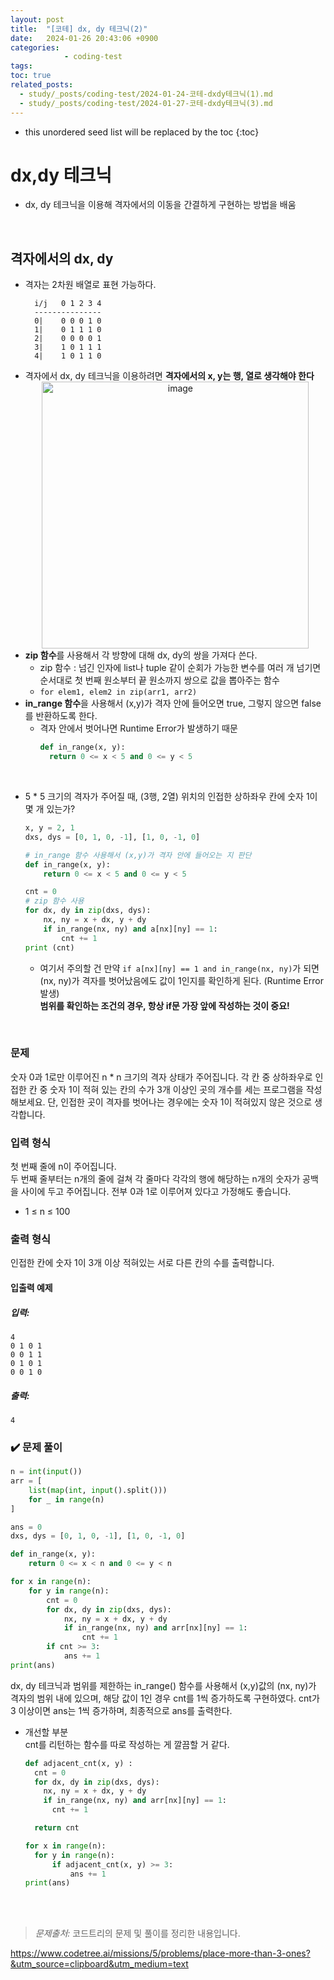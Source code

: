 ```yaml
---
layout: post
title:  "[코테] dx, dy 테크닉(2)"
date:   2024-01-26 20:43:06 +0900
categories: 
            - coding-test
tags:        
toc: true
related_posts:
  - study/_posts/coding-test/2024-01-24-코테-dxdy테크닉(1).md
  - study/_posts/coding-test/2024-01-27-코테-dxdy테크닉(3).md
---
```

* this unordered seed list will be replaced by the toc
{:toc}

# dx,dy 테크닉
- dx, dy 테크닉을 이용해 격자에서의 이동을 간결하게 구현하는 방법을 배움
<br>

## 격자에서의 dx, dy
- 격자는 2차원 배열로 표현 가능하다.
  ```
    i/j   0 1 2 3 4
    ---------------
    0|    0 0 0 1 0
    1|    0 1 1 1 0
    2|    0 0 0 0 1
    3|    1 0 1 1 1
    4|    1 0 1 1 0

  ```
- 격자에서 dx, dy 테크닉을 이용하려면 <strong>격자에서의 x, y는 행, 열로 생각해야 한다 </strong>
  <center><img width="427" alt="image" src="https://github.com/yaejinkong/yaejinkong.github.io/assets/127467781/8bc69ef7-008e-4692-9ba6-55b6e34d4c1b"></center>
- <strong>zip 함수</strong>를 사용해서 각 방향에 대해 dx, dy의 쌍을 가져다 쓴다. 
  - zip 함수 : 넘긴 인자에 list나 tuple 같이 순회가 가능한 변수를 여러 개 넘기면 순서대로 첫 번째 원소부터 끝 원소까지 쌍으로 값을 뽑아주는 함수
  - `for elem1, elem2 in zip(arr1, arr2)`
- <strong>in_range 함수</strong>을 사용해서 (x,y)가 격자 안에 들어오면 true, 그렇지 않으면 false를 반환하도록 한다.
  - 격자 안에서 벗어나면 Runtime Error가 발생하기 때문
    ~~~python
    def in_range(x, y):
      return 0 <= x < 5 and 0 <= y < 5
    ~~~
<br>

- 5 * 5 크기의 격자가 주어질 때, (3행, 2열) 위치의 인접한 상하좌우 칸에 숫자 1이 몇 개 있는가?
  ~~~python
  x, y = 2, 1
  dxs, dys = [0, 1, 0, -1], [1, 0, -1, 0]

  # in_range 함수 사용해서 (x,y)가 격자 안에 들어오는 지 판단
  def in_range(x, y):
      return 0 <= x < 5 and 0 <= y < 5

  cnt = 0
  # zip 함수 사용
  for dx, dy in zip(dxs, dys):
      nx, ny = x + dx, y + dy
      if in_range(nx, ny) and a[nx][ny] == 1:
          cnt += 1
  print (cnt)
  ~~~

  - 여기서 주의할 건 만약 `if a[nx][ny] == 1 and in_range(nx, ny)`가 되면 (nx, ny)가 격자를 벗어났음에도 값이 1인지를 확인하게 된다. (Runtime Error 발생) <br>
  <strong> 범위를 확인하는 조건의 경우, 항상 if문 가장 앞에 작성하는 것이 중요! </strong>
<br>

### 문제
숫자 0과 1로만 이루어진 n * n 크기의 격자 상태가 주어집니다. 각 칸 중 상하좌우로 인접한 칸 중 숫자 1이 적혀 있는 칸의 수가 3개 이상인 곳의 개수를 세는 프로그램을 작성해보세요. 단, 인접한 곳이 격자를 벗어나는 경우에는 숫자 1이 적혀있지 않은 것으로 생각합니다.

### 입력 형식
첫 번째 줄에 n이 주어집니다.<br>
두 번째 줄부터는 n개의 줄에 걸쳐 각 줄마다 각각의 행에 해당하는 n개의 숫자가 공백을 사이에 두고 주어집니다. 전부 0과 1로 이루어져 있다고 가정해도 좋습니다.
- 1 ≤ n ≤ 100

### 출력 형식
인접한 칸에 숫자 1이 3개 이상 적혀있는 서로 다른 칸의 수를 출력합니다.

#### 입출력 예제
##### 입력:
  ```
  4
  0 1 0 1
  0 0 1 1
  0 1 0 1
  0 0 1 0
  ```

##### 출력:
  ```
  4
  ```

### ✔️ 문제 풀이
  ~~~python
  n = int(input())
  arr = [
      list(map(int, input().split()))
      for _ in range(n)
  ]

  ans = 0
  dxs, dys = [0, 1, 0, -1], [1, 0, -1, 0]

  def in_range(x, y):
      return 0 <= x < n and 0 <= y < n

  for x in range(n):
      for y in range(n):
          cnt = 0
          for dx, dy in zip(dxs, dys):
              nx, ny = x + dx, y + dy
              if in_range(nx, ny) and arr[nx][ny] == 1:
                  cnt += 1
          if cnt >= 3: 
              ans += 1
  print(ans)
  ~~~

  dx, dy 테크닉과 범위를 제한하는 in_range() 함수를 사용해서 (x,y)값의 (nx, ny)가 격자의 범위 내에 있으며, 해당 값이 1인 경우 cnt를 1씩 증가하도록 구현하였다. cnt가 3 이상이면 ans는 1씩 증가하며, 최종적으로 ans를 출력한다.  

- 개선할 부분<br>
cnt를 리턴하는 함수를 따로 작성하는 게 깔끔할 거 같다.
  ~~~python
  def adjacent_cnt(x, y) :
    cnt = 0
    for dx, dy in zip(dxs, dys):
      nx, ny = x + dx, y + dy
      if in_range(nx, ny) and arr[nx][ny] == 1:
        cnt += 1

    return cnt

  for x in range(n):
    for y in range(n):
        if adjacent_cnt(x, y) >= 3:
            ans += 1
  print(ans)
  ~~~
<br><br>

> *<i class="fa fa-info-circle" aria-hidden="true"></i> 문제출처:* 코드트리의 문제 및 풀이를 정리한 내용입니다. 

<https://www.codetree.ai/missions/5/problems/place-more-than-3-ones?&utm_source=clipboard&utm_medium=text>
